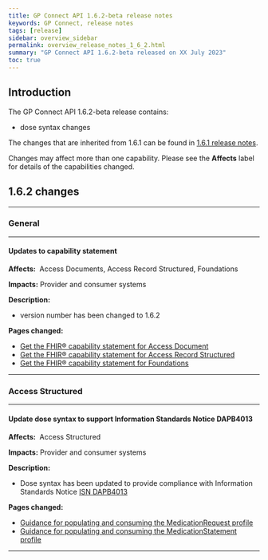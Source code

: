 ```yaml
---
title: GP Connect API 1.6.2-beta release notes
keywords: GP Connect, release notes
tags: [release]
sidebar: overview_sidebar
permalink: overview_release_notes_1_6_2.html
summary: "GP Connect API 1.6.2-beta released on XX July 2023"
toc: true
---
```


## Introduction ##

The GP Connect API 1.6.2-beta release contains:

- dose syntax changes

The changes that are inherited from 1.6.1 can be found in [1.6.1 release notes](overview_release_notes_1_6_1.html).

Changes may affect more than one capability. Please see the **Affects** label for details of the capabilities changed.

## 1.6.2 changes ##

---

### General

---

#### Updates to capability statement

**Affects:**&nbsp; Access Documents, Access Record Structured, Foundations

**Impacts:** Provider and consumer systems

**Description:**

- version number has been changed to 1.6.2

**Pages changed:**

- [Get the FHIR&reg; capability statement for Access Document](access_documents_use_case_get_the_fhir_capability_statement.html)
- [Get the FHIR&reg; capability statement for Access Record Structured](accessrecord_structured_get_the_fhir_capability_statement.html)
- [Get the FHIR&reg; capability statement for Foundations](foundations_use_case_get_the_fhir_capability_statement.html)

---

### Access Structured

---

#### Update dose syntax to support Information Standards Notice DAPB4013

**Affects:**&nbsp; Access Structured

**Impacts:** Provider and consumer systems

**Description:**

- Dose syntax has been updated to provide compliance with Information Standards Notice [ISN DAPB4013](https://digital.nhs.uk/data-and-information/information-standards/information-standards-and-data-collections-including-extractions/publications-and-notifications/standards-and-collections/dapb4013-medicine-and-allergy-intolerance-data-transfer)

**Pages changed:**

- [Guidance for populating and consuming the MedicationRequest profile](accessrecord_structured_development_medicationrequest.html)
- [Guidance for populating and consuming the MedicationStatement profile](accessrecord_structured_development_medicationstatement.html)

---
